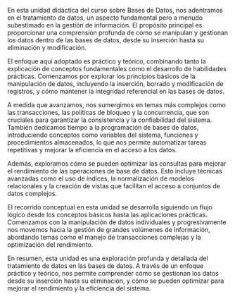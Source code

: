 En esta unidad didáctica del curso sobre Bases de Datos, nos adentramos en el tratamiento de datos, un aspecto fundamental pero a menudo subestimado en la gestión de información. El propósito principal es proporcionar una comprensión profunda de cómo se manipulan y gestionan los datos dentro de las bases de datos, desde su inserción hasta su eliminación y modificación.

El enfoque aquí adoptado es práctico y teórico, combinando tanto la explicación de conceptos fundamentales como el desarrollo de habilidades prácticas. Comenzamos por explorar los principios básicos de la manipulación de datos, incluyendo la inserción, borrado y modificación de registros, y cómo mantener la integridad referencial en las bases de datos.

A medida que avanzamos, nos sumergimos en temas más complejos como las transacciones, las políticas de bloqueo y la concurrencia, que son cruciales para garantizar la consistencia y la confiabilidad del sistema. También dedicamos tiempo a la programación de bases de datos, introduciendo conceptos como variables del sistema, funciones y procedimientos almacenados, lo que nos permite automatizar tareas repetitivas y mejorar la eficiencia en el acceso a los datos.

Además, exploramos cómo se pueden optimizar las consultas para mejorar el rendimiento de las operaciones de base de datos. Esto incluye técnicas avanzadas como el uso de índices, la normalización de modelos relacionales y la creación de vistas que facilitan el acceso a conjuntos de datos complejos.

El recorrido conceptual en esta unidad se desarrolla siguiendo un flujo lógico desde los conceptos básicos hasta las aplicaciones prácticas. Comenzamos con la manipulación de datos individuales y progresivamente nos movemos hacia la gestión de grandes volúmenes de información, abordando temas como el manejo de transacciones complejas y la optimización del rendimiento.

En resumen, esta unidad es una exploración profunda y detallada del tratamiento de datos en las bases de datos. A través de un enfoque práctico y teórico, nos permite comprender cómo se gestionan los datos desde su inserción hasta su eliminación, y cómo se pueden optimizar para mejorar el rendimiento y la eficiencia del sistema.
